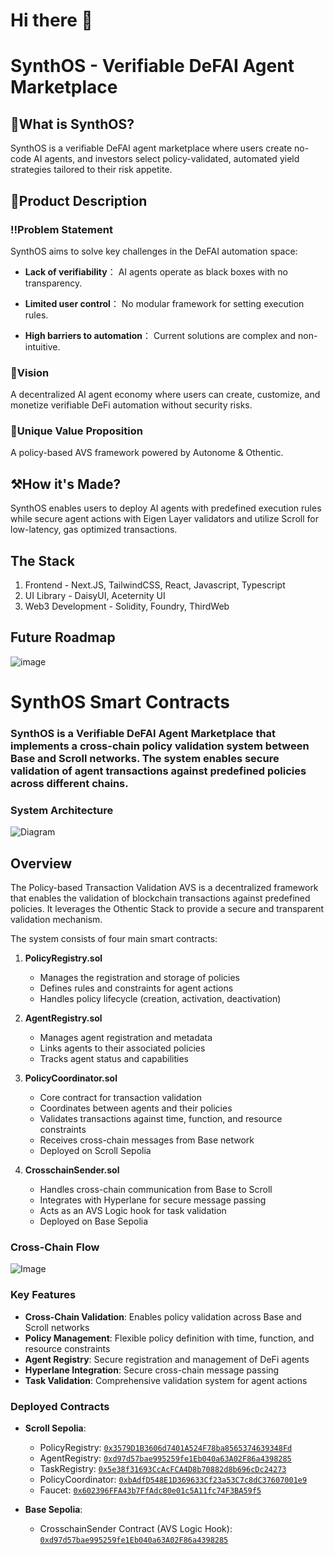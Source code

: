 # Hi there 👋

# SynthOS - Verifiable DeFAI Agent Marketplace
## 👀What is SynthOS?
SynthOS is a verifiable DeFAI agent marketplace where users create no-code AI agents, and investors select policy-validated, automated yield strategies tailored to their risk appetite.

## 📌Product Description
### ‼️Problem Statement

SynthOS aims to solve key challenges in the DeFAI automation space:

- **Lack of verifiability**： 
AI agents operate as black boxes with no transparency.

- **Limited user control**：
No modular framework for setting execution rules.

- **High barriers to automation**：
Current solutions are complex and non-intuitive.

### 🎯Vision
A decentralized AI agent economy where users can create, customize, and monetize verifiable DeFi automation without security risks.

### 🚨Unique Value Proposition
A policy-based AVS framework powered by Autonome & Othentic. 

## ⚒️How it's Made?
SynthOS enables users to deploy AI agents with predefined execution rules while secure agent actions with Eigen Layer validators and utilize Scroll for low-latency, gas optimized transactions.

## The Stack
1. Frontend - Next.JS, TailwindCSS, React, Javascript, Typescript
2. UI Library - DaisyUI, Aceternity UI
3. Web3 Development - Solidity, Foundry, ThirdWeb


## Future Roadmap
![image](https://github.com/user-attachments/assets/08f1d183-d67a-4940-9df8-e50c1350d346)

# SynthOS Smart Contracts

### SynthOS is a Verifiable DeFAI Agent Marketplace that implements a cross-chain policy validation system between Base and Scroll networks. The system enables secure validation of agent transactions against predefined policies across different chains.

### System Architecture
![Diagram](https://github.com/user-attachments/assets/8c60b9c4-e1b1-468b-a8cb-e0a59a604d21)

## Overview

The Policy-based Transaction Validation AVS is a decentralized framework that enables the validation of blockchain transactions against predefined policies. It leverages the Othentic Stack to provide a secure and transparent validation mechanism.

The system consists of four main smart contracts:

1. **PolicyRegistry.sol**

   - Manages the registration and storage of policies
   - Defines rules and constraints for agent actions
   - Handles policy lifecycle (creation, activation, deactivation)

2. **AgentRegistry.sol**

   - Manages agent registration and metadata
   - Links agents to their associated policies
   - Tracks agent status and capabilities

3. **PolicyCoordinator.sol**

   - Core contract for transaction validation
   - Coordinates between agents and their policies
   - Validates transactions against time, function, and resource constraints
   - Receives cross-chain messages from Base network
   - Deployed on Scroll Sepolia

4. **CrosschainSender.sol**
   - Handles cross-chain communication from Base to Scroll
   - Integrates with Hyperlane for secure message passing
   - Acts as an AVS Logic hook for task validation
   - Deployed on Base Sepolia

### Cross-Chain Flow

![Image](https://github.com/user-attachments/assets/ccee5253-acdf-43c6-8cb6-f7efd1e12589)

### Key Features

- **Cross-Chain Validation**: Enables policy validation across Base and Scroll networks
- **Policy Management**: Flexible policy definition with time, function, and resource constraints
- **Agent Registry**: Secure registration and management of DeFi agents
- **Hyperlane Integration**: Secure cross-chain message passing
- **Task Validation**: Comprehensive validation system for agent actions

### Deployed Contracts

- **Scroll Sepolia**:

  - PolicyRegistry: [`0x3579D1B3606d7401A524F78ba8565374639348Fd`](https://sepolia.scrollscan.com/address/0x3579D1B3606d7401A524F78ba8565374639348Fd#code)
  - AgentRegistry: [`0xd97d57bae995259fe1Eb040a63A02F86a4398285`](https://sepolia.scrollscan.com/address/0xd97d57bae995259fe1Eb040a63A02F86a4398285#code)
  - TaskRegistry: [`0x5e38f31693CcAcFCA4D8b70882d8b696cDc24273`](https://sepolia.scrollscan.com/address/0x5e38f31693CcAcFCA4D8b70882d8b696cDc24273#code)
  - PolicyCoordinator: [`0xbAdfD548E1D369633Cf23a53C7c8dC37607001e9`](https://sepolia.scrollscan.com/address/0xbAdfD548E1D369633Cf23a53C7c8dC37607001e9#code)
  - Faucet: [`0x602396FFA43b7FfAdc80e01c5A11fc74F3BA59f5`](https://sepolia.scrollscan.com/address/0x602396FFA43b7FfAdc80e01c5A11fc74F3BA59f5#code)

- **Base Sepolia**:

  - CrosschainSender Contract (AVS Logic Hook): [`0xd97d57bae995259fe1Eb040a63A02F86a4398285`](https://base-sepolia.blockscout.com/address/0xd97d57bae995259fe1Eb040a63A02F86a4398285?tab=contract)

<!--

**Here are some ideas to get you started:**

🙋‍♀️ A short introduction - what is your organization all about?
🌈 Contribution guidelines - how can the community get involved?
👩‍💻 Useful resources - where can the community find your docs? Is there anything else the community should know?
🍿 Fun facts - what does your team eat for breakfast?
🧙 Remember, you can do mighty things with the power of [Markdown](https://docs.github.com/github/writing-on-github/getting-started-with-writing-and-formatting-on-github/basic-writing-and-formatting-syntax)
-->
